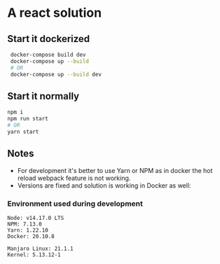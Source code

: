 # A react solution

## Start it dockerized

```bash
 docker-compose build dev
 docker-compose up --build
 # OR
 docker-compose up --build dev
```

## Start it normally

```bash
npm i
npm run start
# OR
yarn start
```

## Notes

- For development it's better to use Yarn or NPM as in docker the hot reload webpack feature is not working.
- Versions are fixed and solution is working in Docker as well:

### Environment used during development

```text
Node: v14.17.0 LTS
NPM: 7.13.0
Yarn: 1.22.10
Docker: 20.10.8

Manjaro Linux: 21.1.1
Kernel: 5.13.12-1
```